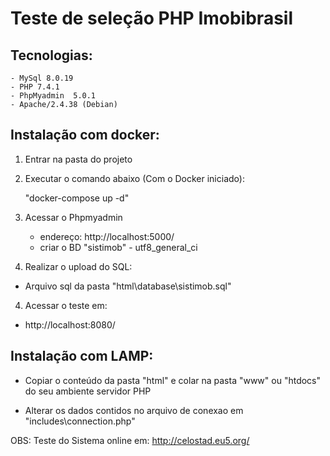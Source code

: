# Teste de seleção PHP Imobibrasil

## Tecnologias:

	- MySql 8.0.19
	- PHP 7.4.1
	- PhpMyadmin  5.0.1
	- Apache/2.4.38 (Debian)

## Instalação com docker:

1) Entrar na pasta do projeto

2) Executar o comando abaixo (Com o Docker iniciado):

	"docker-compose up -d"

3) 	Acessar o Phpmyadmin
	- endereço: http://localhost:5000/
	- criar o BD "sistimob" - utf8_general_ci
 
3) Realizar o upload do SQL:
	
  - Arquivo sql da pasta "html\database\sistimob.sql"
 
 4) Acessar o teste em:
 
  - http://localhost:8080/


## Instalação com LAMP:  
  
  - Copiar o conteúdo da pasta "html" e colar na pasta "www" ou "htdocs" do seu ambiente servidor PHP
  
  - Alterar os dados contidos no arquivo de conexao em "includes\connection.php"
  

OBS: Teste do Sistema online em: http://celostad.eu5.org/